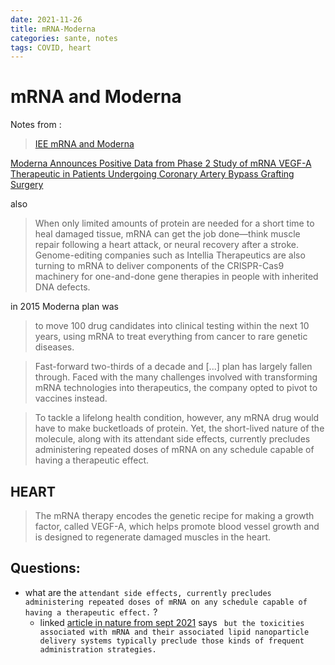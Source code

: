 ```yaml
---
date: 2021-11-26
title: mRNA-Moderna
categories: sante, notes
tags: COVID, heart
---
```


# mRNA and Moderna

Notes from : 
> [IEE mRNA and Moderna][1]

[Moderna Announces Positive Data from Phase 2 Study of mRNA VEGF-A Therapeutic in Patients Undergoing Coronary Artery Bypass Grafting Surgery][2]

also
> When only limited amounts of protein are needed for a short time to heal damaged tissue, mRNA can get the job done—think muscle repair following a heart attack, or neural recovery after a stroke. Genome-editing companies such as Intellia Therapeutics are also turning to mRNA to deliver components of the CRISPR-Cas9 machinery for one-and-done gene therapies in people with inherited DNA defects.

in 2015 Moderna plan was
> to move 100 drug candidates into clinical testing within the next 10 years, using mRNA to treat everything from cancer to rare genetic diseases.

> Fast-forward two-thirds of a decade and [...] plan has largely fallen through. Faced with the many challenges involved with transforming mRNA technologies into therapeutics, the company opted to pivot to vaccines instead.

>To tackle a lifelong health condition, however, any mRNA drug would have to make bucketloads of protein. Yet, the short-lived nature of the molecule, along with its attendant side effects, currently precludes administering repeated doses of mRNA on any schedule capable of having a therapeutic effect.

## HEART

> The mRNA therapy encodes the genetic recipe for making a growth factor, called VEGF-A, which helps promote blood vessel growth and is designed to regenerate damaged muscles in the heart.

## Questions:

* what are the `attendant side effects, currently precludes administering repeated doses of mRNA on any schedule capable of having a therapeutic effect.` ?
  * linked [article in nature from sept 2021][3] says ` but the toxicities associated with mRNA and their associated lipid nanoparticle delivery systems typically preclude those kinds of frequent administration strategies.`

[1]: https://spectrum.ieee.org/mrna-vaccines-ftw-covid-19
[2]: https://investors.modernatx.com/news-releases/news-release-details/moderna-announces-positive-data-phase-2-study-mrna-vegf
[3]: https://www.nature.com/articles/s41587-021-01056-6
